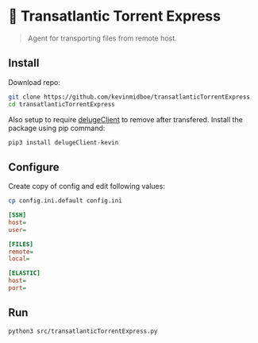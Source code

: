# 🚅 Transatlantic Torrent Express
> Agent for transporting files from remote host.

## Install
Download repo:

```bash
git clone https://github.com/kevinmidboe/transatlanticTorrentExpress
cd transatlanticTorrentExpress
```

Also setup to require [delugeClient](https://github.com/KevinMidboe/delugeClient) to remove after transfered. Install the package using pip command: 
```bash
pip3 install delugeClient-kevin
```

## Configure
Create copy of config and edit following values:

```bash
cp config.ini.default config.ini
```

```ini
[SSH]
host=
user=

[FILES]
remote=
local=

[ELASTIC]
host=
port=
```

## Run

```bash
python3 src/transatlanticTorrentExpress.py
```